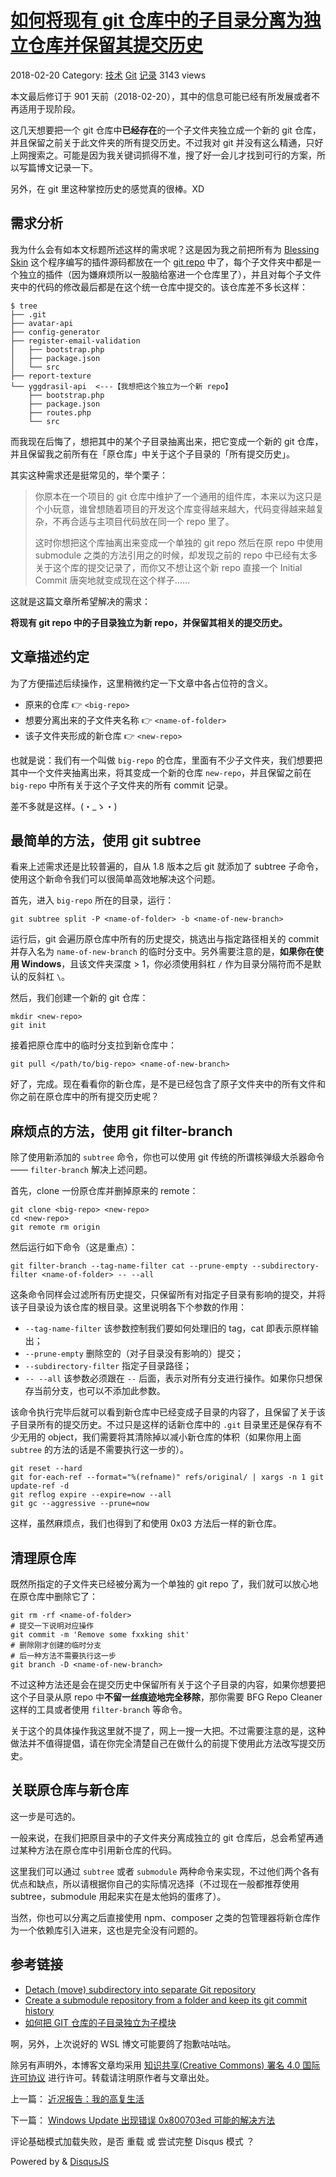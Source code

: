 # [如何将现有 git 仓库中的子目录分离为独立仓库并保留其提交历史](https://printempw.github.io/splitting-a-subfolder-out-into-a-new-git-repository/)

2018-02-20 Category: [技术](https://printempw.github.io/categories/tech/) [Git](https://printempw.github.io/tag/Git/) [记录](https://printempw.github.io/tag/记录/) 3143 views

本文最后修订于 901 天前（2018-02-20），其中的信息可能已经有所发展或者不再适用于现阶段。

这几天想要把一个 git 仓库中**已经存在**的一个子文件夹独立成一个新的 git 仓库，并且保留之前关于此文件夹的所有提交历史。不过我对 git 并没有这么精通，只好上网搜索之。可能是因为我关键词抓得不准，搜了好一会儿才找到可行的方案，所以写篇博文记录一下。

另外，在 git 里这种掌控历史的感觉真的很棒。XD



## 需求分析

我为什么会有如本文标题所述这样的需求呢？这是因为我之前把所有为 [Blessing Skin](https://github.com/printempw/blessing-skin-server) 这个程序编写的插件源码都放在一个 [git repo](https://github.com/printempw/blessing-skin-plugins) 中了，每个子文件夹中都是一个独立的插件（因为嫌麻烦所以一股脑给塞进一个仓库里了），并且对每个子文件夹中的代码的修改最后都是在这个统一仓库中提交的。该仓库差不多长这样：

```
$ tree
├── .git
├── avatar-api
├── config-generator
├── register-email-validation
│   ├── bootstrap.php
│   ├── package.json
│   └── src
├── report-texture
└── yggdrasil-api  <---【我想把这个独立为一个新 repo】
    ├── bootstrap.php
    ├── package.json
    ├── routes.php
    └── src
```

而我现在后悔了，想把其中的某个子目录抽离出来，把它变成一个新的 git 仓库，并且保留我之前所有在「原仓库」中关于这个子目录的「所有提交历史」。

其实这种需求还是挺常见的，举个栗子：

> 你原本在一个项目的 git 仓库中维护了一个通用的组件库，本来以为这只是个小玩意，谁曾想随着项目的开发这个库变得越来越大，代码变得越来越复杂，不再合适与主项目代码放在同一个 repo 里了。
>
> 这时你想把这个库抽离出来变成一个单独的 git repo 然后在原 repo 中使用 submodule 之类的方法引用之的时候，却发现之前的 repo 中已经有太多关于这个库的提交记录了，而你又不想让这个新 repo 直接一个 Initial Commit 唐突地就变成现在这个样子……

这就是这篇文章所希望解决的需求：

**将现有 git repo 中的子目录独立为新 repo，并保留其相关的提交历史。**

## 文章描述约定

为了方便描述后续操作，这里稍微约定一下文章中各占位符的含义。

- 原来的仓库 👉 `<big-repo>`
- 想要分离出来的子文件夹名称 👉 `<name-of-folder>`
- 该子文件夹形成的新仓库 👉 `<new-repo>`

也就是说：我们有一个叫做 `big-repo` 的仓库，里面有不少子文件夹，我们想要把其中一个文件夹抽离出来，将其变成一个新的仓库 `new-repo`，并且保留之前在 `big-repo` 中所有关于这个子文件夹的所有 commit 记录。

差不多就是这样。(・_ゝ・)

## 最简单的方法，使用 git subtree

看来上述需求还是比较普遍的，自从 1.8 版本之后 git 就添加了 subtree 子命令，使用这个新命令我们可以很简单高效地解决这个问题。

首先，进入 `big-repo` 所在的目录，运行：

```
git subtree split -P <name-of-folder> -b <name-of-new-branch>
```

运行后，git 会遍历原仓库中所有的历史提交，挑选出与指定路径相关的 commit 并存入名为 `name-of-new-branch` 的临时分支中。另外需要注意的是，**如果你在使用 Windows**，且该文件夹深度 > 1，你必须使用斜杠 `/` 作为目录分隔符而不是默认的反斜杠 `\`。

然后，我们创建一个新的 git 仓库：

```
mkdir <new-repo>
git init
```

接着把原仓库中的临时分支拉到新仓库中：

```
git pull </path/to/big-repo> <name-of-new-branch>
```

好了，完成。现在看看你的新仓库，是不是已经包含了原子文件夹中的所有文件和你之前在原仓库中的所有提交历史呢？

## 麻烦点的方法，使用 git filter-branch

除了使用新添加的 `subtree` 命令，你也可以使用 git 传统的所谓核弹级大杀器命令 —— `filter-branch` 解决上述问题。

首先，clone 一份原仓库并删掉原来的 remote：

```
git clone <big-repo> <new-repo>
cd <new-repo>
git remote rm origin
```

然后运行如下命令（这是重点）：

```
git filter-branch --tag-name-filter cat --prune-empty --subdirectory-filter <name-of-folder> -- --all
```

这条命令同样会过滤所有历史提交，只保留所有对指定子目录有影响的提交，并将该子目录设为该仓库的根目录。这里说明各下个参数的作用：

- `--tag-name-filter` 该参数控制我们要如何处理旧的 tag，cat 即表示原样输出；
- `--prune-empty` 删除空的（对子目录没有影响的）提交；
- `--subdirectory-filter` 指定子目录路径；
- `-- --all` 该参数必须跟在 `--` 后面，表示对所有分支进行操作。如果你只想保存当前分支，也可以不添加此参数。

该命令执行完毕后就可以看到新仓库中已经变成子目录的内容了，且保留了关于该子目录所有的提交历史。不过只是这样的话新仓库中的 `.git` 目录里还是保存有不少无用的 object，我们需要将其清除掉以减小新仓库的体积（如果你用上面 `subtree` 的方法的话是不需要执行这一步的）。

```
git reset --hard
git for-each-ref --format="%(refname)" refs/original/ | xargs -n 1 git update-ref -d
git reflog expire --expire=now --all
git gc --aggressive --prune=now
```

这样，虽然麻烦点，我们也得到了和使用 0x03 方法后一样的新仓库。

## 清理原仓库

既然所指定的子文件夹已经被分离为一个单独的 git repo 了，我们就可以放心地在原仓库中删除它了：

```
git rm -rf <name-of-folder>
# 提交一下说明对应操作
git commit -m 'Remove some fxxking shit'
# 删除刚才创建的临时分支
# 后一种方法不需要执行这一步
git branch -D <name-of-new-branch>
```

不过这种方法还是会在提交历史中保留所有关于这个子目录的内容，如果你想要把这个子目录从原 repo 中**不留一丝痕迹地完全移除**，那你需要 BFG Repo Cleaner 这样的工具或者使用 `filter-branch` 等命令。

关于这个的具体操作我这里就不提了，网上一搜一大把。不过需要注意的是，这种做法并不值得提倡，请在你完全清楚自己在做什么的前提下使用此方法改写提交历史。

## 关联原仓库与新仓库

这一步是可选的。

一般来说，在我们把原目录中的子文件夹分离成独立的 git 仓库后，总会希望再通过某种方法在原仓库中引用新仓库的代码。

这里我们可以通过 `subtree` 或者 `submodule` 两种命令来实现，不过他们两个各有优点和缺点，所以请根据你自己的实际情况选择（不过现在一般都推荐使用 subtree，submodule 用起来实在是太他妈的蛋疼了）。

当然，你也可以分离之后直接使用 npm、composer 之类的包管理器将新仓库作为一个依赖库引入进来，这也是完全没有问题的。

## 参考链接

- [Detach (move) subdirectory into separate Git repository](https://stackoverflow.com/questions/359424/detach-move-subdirectory-into-separate-git-repository)
- [Create a submodule repository from a folder and keep its git commit history](https://stackoverflow.com/questions/17413493/create-a-submodule-repository-from-a-folder-and-keep-its-git-commit-history)
- [如何把 GIT 仓库的子目录独立为子模块](http://graycarl.me/blog/make-a-directory-into-git-submodule)

啊，另外，上次说好的 WSL 博文可能要鸽了抱歉咕咕咕。

除另有声明外，本博客文章均采用 [知识共享(Creative Commons) 署名 4.0 国际许可协议](https://creativecommons.org/licenses/by/4.0/) 进行许可。转载请注明原作者与文章出处。

上一篇： [近况报告：我的高复生活](https://printempw.github.io/check-in-2018-07/)

下一篇： [Windows Update 出现错误 0x800703ed 可能的解决方法](https://printempw.github.io/fix-windows-update-error-0x800703ed/)

评论基础模式加载失败，是否 重载 或 尝试完整 Disqus 模式 ？



Powered by  & [DisqusJS](https://github.com/SukkaW/DisqusJS)


  